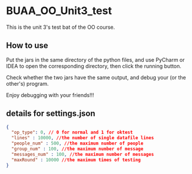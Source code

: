 # BUAA_OO_Unit3_test

This is the unit 3's test bat of the OO course.

## How to use

Put the jars in the same directory of the python files, and use PyCharm or IDEA to open the corresponding directory, then click the running button.

Check whether the two jars have the same output, and debug your (or the other's) program.

Enjoy debugging with your friends!!!


## details for settings.json


``` json
{
  "op_type": 0, // 0 for normal and 1 for oktest
  "lines" : 10000, //the number of single datafile lines
  "people_num" : 500, //the maximum number of people
  "group_num" : 100, //the maximum number of message
  "messages_num" : 100, //the maximum number of messages
  "maxRound" : 10000 //the maximum times of testing
}

```